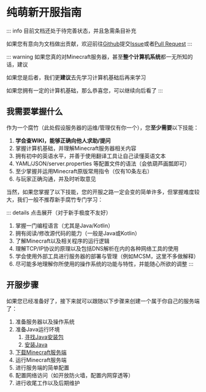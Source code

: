 # 纯萌新开服指南

::: info
目前文档还处于待完善状态，并且急需条目补充

如果您有意向为文档做出贡献，欢迎前往[Github](https://github.com/Yang-qwq/MCServerOwnerFaqs)提交[Issue](https://github.com/Yang-qwq/MCServerOwnerFaqs/issues)或者[Pull Request](https://github.com/Yang-qwq/MCServerOwnerFaqs/pulls)
:::

::: warning
如果您真的对Minecraft服务器，甚至**整个计算机系统**都一无所知的话，建议

如果您是后者，我们更**建议**去先学习计算机基础后再来学习

如果您拥有一定的计算机基础，那么恭喜您，可以继续向后看了
:::

## 我需要掌握什么

作为一个腐竹（此处假设服务器的运维/管理仅有你一个），您**至少需要**以下技能：

1. **学会查WIKI，能够正确向他人求助/提问**
2. 掌握计算机基础，并理解Minecraft服务器相关内容
3. 拥有初中的英语水平，并善于使用翻译工具让自己读懂英语文本
4. YAML/JSON/server.properties 等配置文件的语法（会依葫芦画瓢即可）
5. 至少掌握并运用Minecraft原版常用指令（仅有10条左右）
6. 与玩家正确沟通，并及时听取意见

当然，如果您掌握了以下技能，您的开服之路一定会变的简单许多，但掌握难度较大，我们一般不推荐新手腐竹专门学习：

::: details 点击展开（对于新手极度不友好）

1. 掌握一门编程语言（尤其是Java/Kotlin）
2. 拥有阅读/修改源代码的能力（一般是Java或Kotlin）
3. 了解Minecraft以及相关程序的运行逻辑
4. 理解TCP/IP协议的原理以及包括DNS解析在内的各种网络工具的使用
5. 学会使用外部工具进行服务器的部署与管理（例如MCSM，这里不多做解释）
6. 尽可能多地理解你所使用的操作系统的功能与特性，并能随心所欲的调整
:::

## 开服步骤

如果您已经准备好了，接下来就可以跟随以下步骤来创建一个属于你自己的服务端了：

1. 准备服务器以及操作系统
2. 准备Java运行环境
    1. [寻找Java安装包](./get-java.md)
    2. [安装Java](./install-java.md)
3. [下载Minecraft服务端](./get-minecraft-server-jar.md)
4. 运行Minecraft服务端
5. 进行服务端的简单配置
6. 配置网络访问（如开放防火墙，配置内网穿透等）
7. 进行收尾工作以及后期维护

